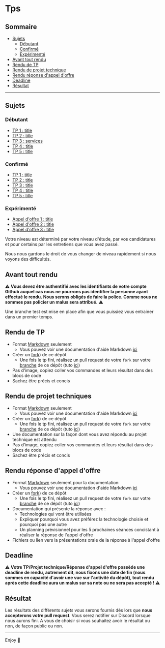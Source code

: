 # Tps

## Sommaire

- [Sujets](##Sujets)
  - [Débutant](###Débutants)
  - [Confirmé](###Confirmé)
  - [Expérimenté](###Expérimenté)
- [Avant tout rendu](##Avant-tout-rendu)
- [Rendu de TP](##Rendu-de-TP)
- [Rendu de projet technique](##Rendu-de-projet-technique)
- [Rendu réponse d'appel d'offre](##Rendu-réponse-d'appel-d'offre)
- [Deadline](##Deadline)
- [Résultat](##Résultat)

---

## Sujets

### Débutant

- [TP 1 : title](./1_debutant/1_tpName/)
- [TP 2 : title](./1_debutant/2_tpName/)
- [TP 3 : services](./1_debutant/3_services/)
- [TP 4 : title](./1_debutant/4_tpName/)
- [TP 5 : title](./1_debutant/5_tpName/)

### Confirmé

- [TP 1 : title](./2_confirme/1_tpName/)
- [TP 2 : title](./2_confirme/2_tpName/)
- [TP 3 : title](./2_confirme/3_tpName/)
- [TP 4 : title](./2_confirme/4_tpName/)
- [TP 5 : title](./2_confirme/5_tpName/)

### Expérimenté

- [Appel d'offre 1 : title](./3_experimente/1_tpName/)
- [Appel d'offre 2 : title](./3_experimente/1_tpName/)
- [Appel d'offre 3 : title](./3_experimente/1_tpName/)

Votre niveau est déterminé par votre niveau d'étude, par vos candidatures et pour certains par les entretiens que vous avez passé.

Nous nous gardons le droit de vous changer de niveau rapidement si nous voyons des difficultés.

## Avant tout rendu

⚠ **Vous devez être authentifié avec les identifiants de votre compte Github auquel cas nous ne pourrons pas identifier la personne ayant effectué le rendu. Nous serons obligés de faire la police. Comme nous ne sommes pas policier un malus sera attribué.** ⚠

Une branche test est mise en place afin que vous puissiez vous entrainer dans un premier temps.

## Rendu de TP

- Format [Markdown](https://fr.wikipedia.org/wiki/Markdown) seulement
  - Vous pouvez voir une documentation d'aide Markdown [ici](../cours/0_prerequis/)
- Créer un [fork](../cours/0bis_Fork/)) de ce dépôt
  - Une fois le tp fini, réalisez un pull request de votre `fork` sur votre [branche](https://github.com/GabrielClmcn/ydaysLab20202021/branches) de ce dépôt (tuto [ici](../cours/0bis_Fork/))
- Pas d'image, copiez coller vos commandes et leurs résultat dans des blocs de code
- Sachez être précis et concis

## Rendu de projet techniques

- Format [Markdown](https://fr.wikipedia.org/wiki/Markdown) seulement
  - Vous pouvez voir une documentation d'aide Markdown [ici](../cours/1/)
- Créer un [fork](0bis_Fork/)) de ce dépôt
  - Une fois le tp fini, réalisez un pull request de votre `fork` sur votre [branche](https://github.com/GabrielClmcn/ydaysLab20202021/branches) de ce dépôt (tuto [ici](0bis_Fork/))
- Une documentation sur la façon dont vous avez répondu au projet technique est attendu
- Pas d'image, copiez coller vos commandes et leurs résultat dans des blocs de code
- Sachez être précis et concis

## Rendu réponse d'appel d'offre

- Format [Markdown](https://fr.wikipedia.org/wiki/Markdown) seulement pour la documentation
  - Vous pouvez voir une documentation d'aide Markdown [ici](../cours/1/)
- Créer un [fork](0bis_Fork/)) de ce dépôt
  - Une fois le tp fini, réalisez un pull request de votre `fork` sur votre [branche](https://github.com/GabrielClmcn/ydaysLab20202021/branches) de ce dépôt (tuto [ici](0bis_Fork/))
- Documentation qui présente la réponse avec :
  - Technologies qui vont être utilisées
  - Expliquer pourquoi vous avez préférez la technologie choisie et pourquoi pas une autre
  - Un planning prévisionnel pour les 5 prochaines séances concistant à réaliser la réponse de l'appel d'offre
- Fichiers ou lien vers la présentations orale de la réponse à l'appel d'offre

## Deadline

⚠ **Votre TP/Projet technique/Réponse d'appel d'offre possède une deadline de rendu, autrement dit, nous fixons une date de fin (nous sommes en capacité d'avoir une vue sur l'activité du dépôt), tout rendu après cette deadline aura un malus sur sa note ou ne sera pas accepté !** ⚠

## Résultat

Les résultats des différents sujets vous serons fournis dès lors que **nous accepterons votre pull request**. Vous serez notifier sur Discord lorsque nous aurons fini. A vous de choisir si vous souhaitez avoir le résultat ou non, de façon public ou non.

---

Enjoy 🎉
